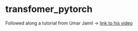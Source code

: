 # transfomer_pytorch

Followed along a tutorial from Umar Jamil -> [link to his video](https://www.youtube.com/watch?v=ISNdQcPhsts)
